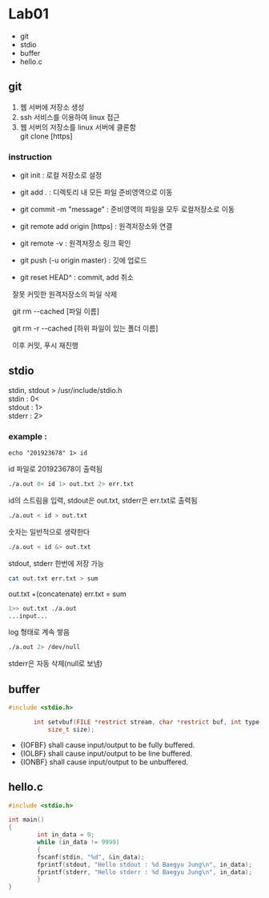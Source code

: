# Lab01
* git
* stdio
* buffer
* hello.c

## git
1. 웹 서버에 저장소 생성
2. ssh 서비스를 이용하여 linux 접근
3. 웹 서버의 저장소를 linux 서버에 클론함<br/>
  git clone [https]

### instruction
* git init : 로컬 저장소로 설정

* git add . : 디렉토리 내 모든 파일 준비영역으로 이동

* git commit -m "message" : 준비영역의 파일을 모두 로컬저장소로 이동

* git remote add origin [https] : 원격저장소와 연결

* git remote -v : 원격저장소 링크 확인

* git push (-u origin master) : 깃에 업로드

* git reset HEAD^ : commit, add 취소

&nbsp;&nbsp;잘못 커밋한 원격저장소의 파일 삭제

&nbsp;&nbsp;git rm --cached [파일 이름]

&nbsp;&nbsp;git rm -r --cached [하위 파일이 있는 폴더 이름]

&nbsp;&nbsp;이후 커밋, 푸시 재진행

## stdio
stdin, stdout > /usr/include/stdio.h<br/>
stdin : 0<<br/>
stdout : 1><br/>
stderr : 2>
### example :
```{.bash}
echo "201923678" 1> id
```
id 파일로 201923678이 출력됨
```bash
./a.out 0< id 1> out.txt 2> err.txt
```
id의 스트림을 입력, stdout은 out.txt, stderr은 err.txt로 출력됨
```bash
./a.out < id > out.txt
```
숫자는 일반적으로 생략한다
```bash
./a.out < id &> out.txt
```
stdout, stderr 한번에 저장 가능
```bash
cat out.txt err.txt > sum
```
out.txt +(concatenate) err.txt = sum
```bash
1>> out.txt ./a.out
...input...
```
log 형태로 계속 쌓음
```bash
./a.out 2> /dev/null
```
stderr은 자동 삭제(null로 보냄)

## buffer
```c
#include <stdio.h>

       int setvbuf(FILE *restrict stream, char *restrict buf, int type,
           size_t size);
```

* {IOFBF} shall cause input/output to be fully buffered.
* {IOLBF} shall cause input/output to be line buffered.
* {IONBF} shall cause input/output to be unbuffered.

## hello.c

```c
#include <stdio.h>

int main()
{
        int in_data = 0;
        while (in_data != 9999)
        {
        fscanf(stdin, "%d", &in_data);
        fprintf(stdout, "Hello stdout : %d Baegyu Jung\n", in_data);
        fprintf(stderr, "Hello stderr : %d Baegyu Jung\n", in_data);
        }
}
```
